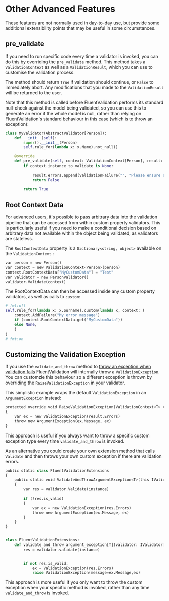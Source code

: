 # Other Advanced Features

These features are not normally used in day-to-day use, but provide some additional extensibility points that may be useful in some circumstances.

## pre_validate

If you need to run specific code every time a validator is invoked, you can do this by overriding the `pre_validate` method. This method takes a `ValidationContext` as well as a `ValidationResult`, which you can use to customise the validation process.

The method should return `True` if validation should continue, or `False` to immediately abort. Any modifications that you made to the `ValidationResult` will be returned to the user.

Note that this method is called before FluentValidation performs its standard null-check against the model being validated, so you can use this to generate an error if the whole model is null, rather than relying on FluentValidation's standard behaviour in this case (which is to throw an exception):

```python
class MyValidator(AbstractValidator[Person]):
    def __init__(self):
        super().__init__(Person)
        self.rule_for(lambda x: x.Name).not_null()

    @override
    def pre_validate(self, context: ValidationContext[Person], result: ValidationResult) -> bool:
        if context.instance_to_validate is None:
            
            result.errors.append(ValidationFailure("", "Please ensure a model was supplied."))
            return False
        
        return True
```

## Root Context Data

For advanced users, it's possible to pass arbitrary data into the validation pipeline that can be accessed from within custom property validators. This is particularly useful if you need to make a conditional decision based on arbitrary data not available within the object being validated, as validators are stateless.

The `RootContextData` property is a `Dictionary<string, object>` available on the `ValidationContext`.:

```python
var person = new Person()
var context = new ValidationContext<Person>(person)
context.RootContextData["MyCustomData"] = "Test"
var validator = new PersonValidator()
validator.Validate(context)
```

The RootContextData can then be accessed inside any custom property validators, as well as calls to `custom`:

```python
# fmt:off
self.rule_for(lambda x: x.Surname).custom(lambda x, context: (
    context.AddFailure("My error message") 
    if (context.RootContextData.get("MyCustomData")) 
    else None,
    )
)
# fmt:on

```

## Customizing the Validation Exception

If you use the `validate_and_throw` method to [throw an exception when validation fails](start.html#throwing-exceptions) FluentValidation will internally throw a `ValidationException`. You can customzie this behaviour so a different exception is thrown by overriding the `RaiseValidationException` in your validator. 

This simplistic example wraps the default `ValidationException` in an `ArgumentException` instead:

```python
protected override void RaiseValidationException(ValidationContext<T> context, ValidationResult result)
{
    var ex = new ValidationException(result.Errors)
    throw new ArgumentException(ex.Message, ex)
}
```

This approach is useful if you always want to throw a specific custom exception type every time `validate_and_throw` is invoked.

As an alternative you could create your own extension method that calls `Validate` and then throws your own custom exception if there are validation errors. 


```python
public static class FluentValidationExtensions
{
    public static void ValidateAndThrowArgumentException<T>(this IValidator<T> validator, T instance)
    {
        var res = validator.Validate(instance)

        if (!res.is_valid)
        {
            var ex = new ValidationException(res.Errors)
            throw new ArgumentException(ex.Message, ex)
        }
    }
}


class FluentValidationExtensions:
    def validate_and_throw_argument_exception[T](validator: IValidator[T], instance: T) -> None:
        res = validator.validate(instance)

        
        if not res.is_valid:
            ex = ValidationException(res.Errors)
            raise ValidationException(message=ex.Message,ex)
```

This approach is more useful if you only want to throw the custom exception when your specific method is invoked, rather than any time `validate_and_throw` is invoked.